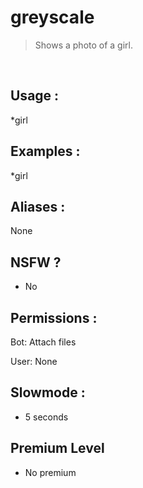 # greyscale

> Shows a photo of a girl.

<br>

## Usage :

*girl

## Examples :

*girl

## Aliases :

None

## NSFW ?

- No

## Permissions :

Bot: Attach files
<br>

User: None

## Slowmode :

- 5 seconds

## Premium Level

- No premium